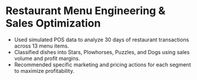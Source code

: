 # Restaurant Menu Engineering & Sales Optimization

- Used simulated POS data to analyze 30 days of restaurant transactions across 13 menu items.
- Classified dishes into Stars, Plowhorses, Puzzles, and Dogs using sales volume and profit margins.
- Recommended specific marketing and pricing actions for each segment to maximize profitability.

